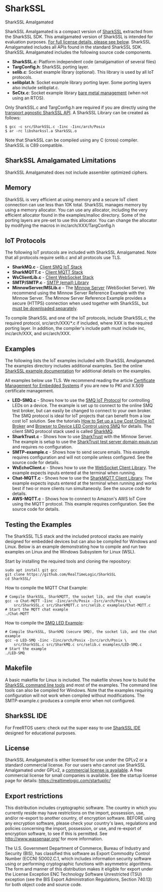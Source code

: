 # SharkSSL
SharkSSL Amalgamated

SharkSSL Amalgamated is a compact version of [SharkSSL](https://realtimelogic.com/products/sharkssl/) extracted from the SharkSSL SDK. This amalgamated version of SharkSSL is intended for evaluation purposes. [For full license details, please see below](#license). SharkSSL Amalgamated includes all APIs found in the standard SharkSSL SDK. SharkSSL Amalgamated includes the following source code components.

* **SharkSSL.c**: Platform independent code (amalgamation of several files)
* **TargConfig.h**: SharkSSL porting layer.
* **selib.c**: Socket example library (optional). This library is used by all IoT protocols.
* **selibplat.h**: Socket example library porting layer. Some porting layers also include selibplat.c.
* **SeCtx.c**: Socket example library [bare metal management](https://realtimelogic.com/ba/doc/en/C/shark/group__BareMetal.html) (when not using an RTOS).

Only SharkSSL.c and TargConfig.h are required if you are directly using the [transport agnostic SharkSSL API](https://realtimelogic.com/ba/doc/en/C/shark/index.html#SharkTransportAgnosticIntro). A SharkSSL Library can be created as follows:

```
$ gcc -c src/SharkSSL.c -Iinc -Iinc/arch/Posix
$ ar -rc libsharkssl.a SharkSSL.o
```

Note that SharkSSL can be compiled using any C (cross) compiler. SharkSSL is C89 compatible.

## SharkSSL Amalgamated Limitations

SharkSSL Amalgamated does not include assembler optimized ciphers.

## Memory

SharkSSL is very efficient at using memory and a secure IoT client connection can use less than 10K total. SharkSSL manages memory by using a memory allocator. You can use any allocator, including the very efficient allocator found in the examples/malloc directory. Some of the porting layers are pre-set to use this allocator. You can change the allocator by modifying the macros in inc/arch/XXX/TargConfig.h

## IoT Protocols

The following IoT protocols are included with SharkSSL Amalgamated. Note that all protocols require selib.c and all protocols use TLS.

- **SharkMQ.c** - [Client SMQ IoT Stack](https://realtimelogic.com/products/simplemq/)
- **SharkMQTT.c** - [Client MQTT Stack](https://realtimelogic.com/products/sharkmqtt/)
- **WsClientLib.c** -  [Client WebSocket Stack](https://realtimelogic.com/products/sharkssl/websocket-client/)
- **SMTP/SMTP.c** - [SMTP (email) Library](https://realtimelogic.com/products/sharkssl/smtp/)
- **MinnowServer/MSLib.c** - The [Minnow Server](https://realtimelogic.com/products/sharkssl/minnow-server/) (WebSocket Server). We recommend using the Minnow Server Reference Example with the Minnow Server. The Minnow Server Reference Example provides a secure (HTTPS) connection when used together with SharkSSL, but [must be downloaded separately](https://github.com/RealTimeLogic/MinnowServer).

To compile SharkSSL and one of the IoT protocols, include SharkSSL.c, the required protocol, src/arch/XXX/*.c if included, where XXX is the required porting layer. In addition, the compiler's include path must include inc, inc/arch/XXX, and src/arch/XXX.

## Examples

The following lists the IoT examples included with SharkSSL Amalgamated. The examples directory includes additional examples. See the online [SharkSSL example documentation](https://realtimelogic.com/ba/doc/en/C/shark/group__SharkExamples.html) for additional details on the examples.

All examples below use TLS. We recommend reading the article [Certificate Management for Embedded Systems](https://realtimelogic.com/articles/Certificate-Management-for-Embedded-Systems) if you are new to PKI and X.509 certificate management.

- **LED-SMQ.c** - Shows how to use the [SMQ IoT Protocol](https://realtimelogic.com/products/simplemq/) for controlling LEDs on a device. The example is set up to connect to the online SMQ test broker, but can easily be changed to connect to your own broker. The SMQ protocol is ideal for IoT projects that can benefit from a low cost IoT solution. See the tutorials [How to Set up a Low Cost Online IoT Broker](https://makoserver.net/articles/Setting-up-a-Low-Cost-SMQ-IoT-Broker) and [Browser to Device LED Control using SMQ](https://makoserver.net/articles/Browser-to-Device-LED-Control-using-SimpleMQ) for details. The client SMQ protocol stack used is called [SharkMQ](https://realtimelogic.com/ba/doc/en/C/shark/group__SMQLib.html).
- **SharkTrust.c** - Shows how to use [SharkTrust](https://realtimelogic.com/services/SharkTrust/) with the Minnow Server. The example is setup to use the [SharkTrust test server domain equip.run](https://equip.run/) and requires no configuration.
- **SMTP-example.c** - Shows how to send secure emails. This example requires configuration and will not compile unless configured. See the source code for details.
- **WsEchoClient.c** - Shows how to use the [WebSocket Client Library](https://realtimelogic.com/ba/doc/en/C/shark/group__WsClientLib.html). The example expects inputs entered at the terminal when running.
- **Chat-MQTT.c** - Shows how to use the [SharkMQTT Client Library](https://realtimelogic.com/ba/doc/en/C/shark/group__MQTTLib.html). The example expects inputs entered at the terminal when running and works best if two or more clients run simultaneosly. See the source code for details.
- **AWS-MQTT.c** - Shows how to connect to Amazon's AWS IoT Core using the MQTT protocol. This example requires configuration. See the source code for details.

## Testing the Examples

The SharkSSL TLS stack and the included protocol stacks are mainly designed for embedded devices but can also be compiled for Windows and Linux. Below is an example demonstrating how to compile and run two examples on Linux and the Windows Subsystem for Linux (WSL).

Start by installing the required tools and cloning the repository:

``` shell
sudo apt install git gcc
git clone https://github.com/RealTimeLogic/SharkSSL
cd SharkSSL/
```

How to compile the MQTT Chat Example:

``` shell
# Compile SharkSSL, SharkMQTT, the socket lib, and the chat example
gcc -o Chat-MQTT -Iinc -Iinc/arch/Posix -Isrc/arch/Posix \
    src/SharkSSL.c src/SharkMQTT.c src/selib.c examples/Chat-MQTT.c
# Start the MQTT chat example
./Chat-MQTT
```

How to compile the [SMQ LED Example](https://makoserver.net/articles/Browser-to-Device-LED-Control-using-SimpleMQ):

``` shell
# Compile SharkSSL, SharkMQ (secure SMQ), the socket lib, and the chat example
gcc -o LED-SMQ -Iinc -Iinc/arch/Posix -Isrc/arch/Posix \
    src/SharkSSL.c src/SharkMQ.c src/selib.c examples/LED-SMQ.c
# Start the example
./LED-SMQ
```

## Makefile

A basic makefile for Linux is included. The makefile shows how to build the [SharkSSL command line tools](https://realtimelogic.com/ba/doc/en/C/shark/md_md_Certificate_Management.html#CertificateTools) and most of the examples. The command line tools can also be compiled for Windows. Note that the examples requiring configuration will not work when compiled without modifications. The SMTP-example.c produces a compile error when not configured.

## SharkSSL IDE

For FreeRTOS users: check out the super easy to use [SharkSSL IDE](https://realtimelogic.com/downloads/sharkssl/ESP32/) designed for educational purposes.

## License

SharkSSL Amalgamated is either licensed for use under the GPLv2 or a
standard commercial license. For our users who cannot use SharkSSL
Amalgamated under GPLv2, a
[commercial license is available](https://realtimelogic.com/contactus/license/). A
free commercial license for small companies is available.  See the
startup license page for details:
https://realtimelogic.com/startuplic/

## Export restrictions

This distribution includes cryptographic software.  The country in 
which you currently reside may have restrictions on the import, 
possession, use, and/or re-export to another country, of 
encryption software.  BEFORE using any encryption software, please 
check your country's laws, regulations and policies concerning the
import, possession, or use, and re-export of encryption software, to 
see if this is permitted.  See http://www.wassenaar.org/ for more
information.

The U.S. Government Department of Commerce, Bureau of Industry and
Security (BIS), has classified this software as Export Commodity
Control Number (ECCN) 5D002.C.1, which includes information security
software using or performing cryptographic functions with asymmetric
algorithms.  The form and manner of this distribution makes it
eligible for export under the License Exception ENC Technology
Software Unrestricted (TSU) exception (see the BIS Export
Administration Regulations, Section 740.13) for both object code and
source code.

